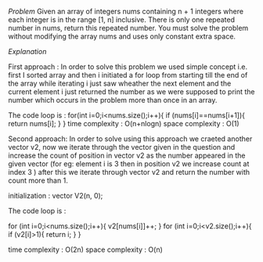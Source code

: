 *Problem*
Given an array of integers nums containing n + 1 integers where each integer is in the range [1, n] inclusive.
There is only one repeated number in nums, return this repeated number.
You must solve the problem without modifying the array nums and uses only constant extra space.


*Explanation*
  
First approach : In order to solve this problem we used simple concept i.e. first I sorted array and then i initiated a for loop from starting till the end of the array while iterating i just saw wheather the next element and the current element i just returned the number as we were supposed to print the number which occurs in the problem more than once in an array.

The code loop is :
  for(int i=0;i<nums.size();i++){
            if (nums[i]==nums[i+1]){
                return nums[i];
            }
        }
time complexity : O(n+nlogn)
space complexity : O(1)


Second approach: In order to solve using this approach we craeted another vector v2, now we iterate through the vector given in the question and increase the count of position in vector v2 as the number appeared in the given vector (for eg: element i is 3 then in  position v2 we increase count at index 3 ) after this we iterate through vector v2 and return the number with count more than 1.

initialization : vector<int> V2(n, 0);

The code loop is : 

  for (int i=0;i<nums.size();i++){
    v2[nums[i]]++;
  }
  for (int i=0;i<v2.size();i++){
    if (v2[i]>1){
      return i;
    }
  }
  
time complexity : O(2n)
space complexity : O(n)
